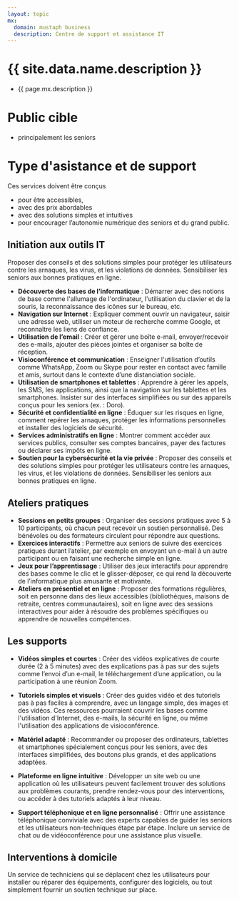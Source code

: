 ```yaml
---
layout: topic
mx:
  domain: mustaph business
  description: Centre de support et assistance IT
---
```


# {{ site.data.name.description }}
- {{ page.mx.description }}



# Public cible
- principalement les seniors

# Type d'asistance et de support

Ces services doivent être conçus 
- pour être accessibles, 
- avec des prix abordables 
- avec des solutions simples et intuitives
- pour encourager l’autonomie numérique des seniors et du grand public.


## Initiation aux outils IT

Proposer des conseils et des solutions simples pour protéger les utilisateurs contre les arnaques, les virus, et les violations de données. Sensibiliser les seniors aux bonnes pratiques en ligne.
   - **Découverte des bases de l’informatique** : Démarrer avec des notions de base comme l'allumage de l'ordinateur, l'utilisation du clavier et de la souris, la reconnaissance des icônes sur le bureau, etc.
   - **Navigation sur Internet** : Expliquer comment ouvrir un navigateur, saisir une adresse web, utiliser un moteur de recherche comme Google, et reconnaître les liens de confiance.
   - **Utilisation de l’email** : Créer et gérer une boîte e-mail, envoyer/recevoir des e-mails, ajouter des pièces jointes et organiser sa boîte de réception.
   - **Visioconférence et communication** : Enseigner l'utilisation d’outils comme WhatsApp, Zoom ou Skype pour rester en contact avec famille et amis, surtout dans le contexte d’une distanciation sociale.
   - **Utilisation de smartphones et tablettes** : Apprendre à gérer les appels, les SMS, les applications, ainsi que la navigation sur les tablettes et les smartphones. Insister sur des interfaces simplifiées ou sur des appareils conçus pour les seniors (ex. : Doro).
   - **Sécurité et confidentialité en ligne** : Éduquer sur les risques en ligne, comment repérer les arnaques, protéger les informations personnelles et installer des logiciels de sécurité.
   - **Services administratifs en ligne** : Montrer comment accéder aux services publics, consulter ses comptes bancaires, payer des factures ou déclarer ses impôts en ligne.
   - **Soutien pour la cybersécurité et la vie privée** : Proposer des conseils et des solutions simples pour protéger les utilisateurs contre les arnaques, les virus, et les violations de données. Sensibiliser les seniors aux bonnes pratiques en ligne.

## Ateliers pratiques
   
- **Sessions en petits groupes** : Organiser des sessions pratiques avec 5 à 10 participants, où chacun peut recevoir un soutien personnalisé. Des bénévoles ou des formateurs circulent pour répondre aux questions.
- **Exercices interactifs** : Permettre aux seniors de suivre des exercices pratiques durant l’atelier, par exemple en envoyant un e-mail à un autre participant ou en faisant une recherche simple en ligne.
- **Jeux pour l’apprentissage** : Utiliser des jeux interactifs pour apprendre des bases comme le clic et le glisser-déposer, ce qui rend la découverte de l’informatique plus amusante et motivante.
-  **Ateliers en présentiel et en ligne** : Proposer des formations régulières, soit en personne dans des lieux accessibles (bibliothèques, maisons de retraite, centres communautaires), soit en ligne avec des sessions interactives pour aider à résoudre des problèmes spécifiques ou apprendre de nouvelles compétences.


## Les supports

- **Vidéos simples et courtes** : Créer des vidéos explicatives de courte durée (2 à 5 minutes) avec des explications pas à pas sur des sujets comme l’envoi d’un e-mail, le téléchargement d’une application, ou la participation à une réunion Zoom.

-  **Tutoriels simples et visuels** : Créer des guides vidéo et des tutoriels pas à pas faciles à comprendre, avec un langage simple, des images et des vidéos. Ces ressources pourraient couvrir les bases comme l'utilisation d'Internet, des e-mails, la sécurité en ligne, ou même l'utilisation des applications de visioconférence.
-  **Matériel adapté** : Recommander ou proposer des ordinateurs, tablettes et smartphones spécialement conçus pour les seniors, avec des interfaces simplifiées, des boutons plus grands, et des applications adaptées.
- **Plateforme en ligne intuitive** : Développer un site web ou une application où les utilisateurs peuvent facilement trouver des solutions aux problèmes courants, prendre rendez-vous pour des interventions, ou accéder à des tutoriels adaptés à leur niveau.
-  **Support téléphonique et en ligne personnalisé** : Offrir une assistance téléphonique conviviale avec des experts capables de guider les seniors et les utilisateurs non-techniques étape par étape. Inclure un service de chat ou de vidéoconférence pour une assistance plus visuelle.

## Interventions à domicile

Un service de techniciens qui se déplacent chez les utilisateurs pour installer ou réparer des équipements, configurer des logiciels, ou tout simplement fournir un soutien technique sur place.

